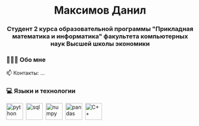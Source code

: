 <div id = "header", align = "center">
    <h1> Максимов Данил </h1>
    <h3> Студент 2 курса образовательной программы "Прикладная математика и информатика" факультета компьютерных наук Высшей школы экономики </h3>
</div>    

### 🙋🏻‍♂️ Обо мне 


📫 Контакты: ...

### 💻 Языки и технологии
<img src="https://cdn.jsdelivr.net/gh/devicons/devicon@latest/icons/python/python-original.svg" title = "python" width = 45 height = 45/>&nbsp;
<img src="https://cdn.jsdelivr.net/gh/devicons/devicon@latest/icons/azuresqldatabase/azuresqldatabase-original.svg" title = "sql" width = 45 height = 45/>&nbsp;
<img src="https://cdn.jsdelivr.net/gh/devicons/devicon@latest/icons/numpy/numpy-original-wordmark.svg" title = "numpy" width = 45 height = 45/>&nbsp;
<img src="https://cdn.jsdelivr.net/gh/devicons/devicon@latest/icons/pandas/pandas-original-wordmark.svg" title = "pandas" width = 45 height = 45/>&nbsp;
<img src="https://cdn.jsdelivr.net/gh/devicons/devicon@latest/icons/cplusplus/cplusplus-original.svg" title = "C++" width = 45 height = 45/>
          
          

          

<!--
**DanilMaksimov11/DanilMaksimov11** is a ✨ _special_ ✨ repository because its `README.md` (this file) appears on your GitHub profile.

Here are some ideas to get you started:

- 🔭 I’m currently working on ...
- 🌱 I’m currently learning ...
- 👯 I’m looking to collaborate on ...
- 🤔 I’m looking for help with ...
- 💬 Ask me about ...
- 📫 How to reach me: ...
- 😄 Pronouns: ...
- ⚡ Fun fact: ...
-->
